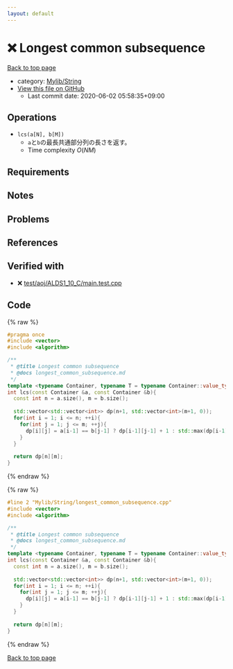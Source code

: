 ```yaml
---
layout: default
---
```


<!-- mathjax config similar to math.stackexchange -->
<script type="text/javascript" async
  src="https://cdnjs.cloudflare.com/ajax/libs/mathjax/2.7.5/MathJax.js?config=TeX-MML-AM_CHTML">
</script>
<script type="text/x-mathjax-config">
  MathJax.Hub.Config({
    TeX: { equationNumbers: { autoNumber: "AMS" }},
    tex2jax: {
      inlineMath: [ ['$','$'] ],
      processEscapes: true
    },
    "HTML-CSS": { matchFontHeight: false },
    displayAlign: "left",
    displayIndent: "2em"
  });
</script>

<script type="text/javascript" src="https://cdnjs.cloudflare.com/ajax/libs/jquery/3.4.1/jquery.min.js"></script>
<script src="https://cdn.jsdelivr.net/npm/jquery-balloon-js@1.1.2/jquery.balloon.min.js" integrity="sha256-ZEYs9VrgAeNuPvs15E39OsyOJaIkXEEt10fzxJ20+2I=" crossorigin="anonymous"></script>
<script type="text/javascript" src="../../../assets/js/copy-button.js"></script>
<link rel="stylesheet" href="../../../assets/css/copy-button.css" />


# :x: Longest common subsequence

<a href="../../../index.html">Back to top page</a>

* category: <a href="../../../index.html#d75653ebf9facf6e669959c8c0d9cbcf">Mylib/String</a>
* <a href="{{ site.github.repository_url }}/blob/master/Mylib/String/longest_common_subsequence.cpp">View this file on GitHub</a>
    - Last commit date: 2020-06-02 05:58:35+09:00




## Operations

- `lcs(a[N], b[M])`
	- `a`と`b`の最長共通部分列の長さを返す。
	- Time complexity $O(NM)$

## Requirements

## Notes

## Problems

## References
 


## Verified with

* :x: <a href="../../../verify/test/aoj/ALDS1_10_C/main.test.cpp.html">test/aoj/ALDS1_10_C/main.test.cpp</a>


## Code

<a id="unbundled"></a>
{% raw %}
```cpp
#pragma once
#include <vector>
#include <algorithm>

/**
 * @title Longest common subsequence
 * @docs longest_common_subsequence.md
 */
template <typename Container, typename T = typename Container::value_type>
int lcs(const Container &a, const Container &b){
  const int n = a.size(), m = b.size();
  
  std::vector<std::vector<int>> dp(n+1, std::vector<int>(m+1, 0));
  for(int i = 1; i <= n; ++i){
    for(int j = 1; j <= m; ++j){
      dp[i][j] = a[i-1] == b[j-1] ? dp[i-1][j-1] + 1 : std::max(dp[i-1][j], dp[i][j-1]);
    }
  }
    
  return dp[n][m];
}

```
{% endraw %}

<a id="bundled"></a>
{% raw %}
```cpp
#line 2 "Mylib/String/longest_common_subsequence.cpp"
#include <vector>
#include <algorithm>

/**
 * @title Longest common subsequence
 * @docs longest_common_subsequence.md
 */
template <typename Container, typename T = typename Container::value_type>
int lcs(const Container &a, const Container &b){
  const int n = a.size(), m = b.size();
  
  std::vector<std::vector<int>> dp(n+1, std::vector<int>(m+1, 0));
  for(int i = 1; i <= n; ++i){
    for(int j = 1; j <= m; ++j){
      dp[i][j] = a[i-1] == b[j-1] ? dp[i-1][j-1] + 1 : std::max(dp[i-1][j], dp[i][j-1]);
    }
  }
    
  return dp[n][m];
}

```
{% endraw %}

<a href="../../../index.html">Back to top page</a>

